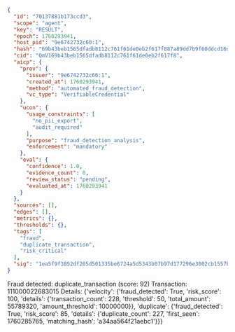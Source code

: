 ```json
{
  "id": "70137881b173ccd3",
  "scope": "agent",
  "key": "RESULT",
  "epoch": 1760293941,
  "host_pid": "9e6742732c60:1",
  "hash": "69b43beb1565dfadb8112c761f61de0eb2f617f887a89dd7b9f60ddcd16dd7fb",
  "cid": "QmV169b43beb1565dfadb8112c761f61de0eb2f617f8",
  "aicp": {
    "prov": {
      "issuer": "9e6742732c60:1",
      "created_at": 1760293941,
      "method": "automated_fraud_detection",
      "vc_type": "VerifiableCredential"
    },
    "ucon": {
      "usage_constraints": [
        "no_pii_export",
        "audit_required"
      ],
      "purpose": "fraud_detection_analysis",
      "enforcement": "mandatory"
    },
    "eval": {
      "confidence": 1.0,
      "evidence_count": 0,
      "review_status": "pending",
      "evaluated_at": 1760293941
    }
  },
  "sources": [],
  "edges": [],
  "metrics": {},
  "thresholds": {},
  "tags": [
    "fraud",
    "duplicate_transaction",
    "risk_critical"
  ],
  "sig": "1ea5f9f3852df205d501335be6724a5d5343b07b97d177296e3002cb1557b9e1"
}
```

Fraud detected: duplicate_transaction (score: 92)
Transaction: 111000022683015
Details: {'velocity': {'fraud_detected': True, 'risk_score': 100, 'details': {'transaction_count': 228, 'threshold': 50, 'total_amount': 55789320, 'amount_threshold': 10000000}}, 'duplicate': {'fraud_detected': True, 'risk_score': 85, 'details': {'duplicate_count': 227, 'first_seen': 1760285765, 'matching_hash': 'a34aa564f21aebc1'}}}